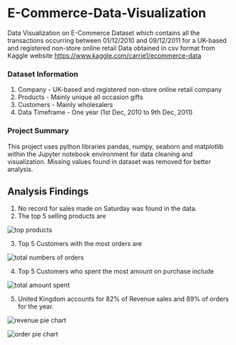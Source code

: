# E-Commerce-Data-Visualization
Data Visualization on E-Commerce Dataset which contains all the transactions occurring between 01/12/2010 and 09/12/2011 for a UK-based and registered non-store online retail
Data obtained in csv format from Kaggle website https://www.kaggle.com/carrie1/ecommerce-data

### Dataset Information
1.  Company - UK-based and registered non-store online retail company
2.  Products - Mainly unique all occasion gifts
3.  Customers - Mainly wholesalers
4.  Data Timeframe - One year (1st Dec, 2010 to 9th Dec, 2011)

### Project Summary
This project uses python libraries pandas, numpy, seaborn and matplotlib within the 
Jupyter notebook environment for data cleaning and visualization.
Missing values found in dataset was removed for better analysis.

## Analysis Findings 
1.  No record for sales made on Saturday was found in the data.
2.  The top 5 selling products are

![top products](https://user-images.githubusercontent.com/65644821/154648726-9d04d25f-0751-48a3-ad8a-13c5944043ed.PNG)

    
3.  Top 5 Customers with the most orders are

![total numbers of orders](https://user-images.githubusercontent.com/65644821/154648228-88ede321-7ee4-4b35-bedf-1c3b4df1c472.PNG)

4. Top 5 Customers who spent the most amount on purchase include

![total amount spent](https://user-images.githubusercontent.com/65644821/154648547-e90bc9af-fd05-418e-9439-57918ada254a.PNG)

5.  United Kingdom accounts for 82% of Revenue sales and 89% of orders for the year.


![revenue pie chart](https://user-images.githubusercontent.com/65644821/154654631-8c182e83-4244-45dc-88b6-84e51b3494b0.png)

![order pie chart](https://user-images.githubusercontent.com/65644821/154654654-c0923a45-2bdd-4bff-9f91-22a8bb191260.png)
